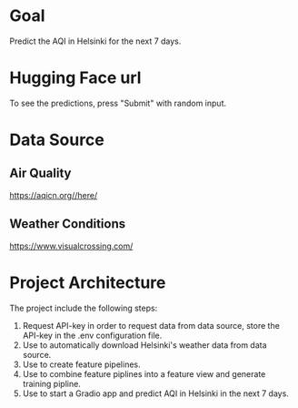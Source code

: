 # Goal

Predict the AQI in Helsinki for the next 7 days.

# Hugging Face url


To see the predictions, press "Submit" with random input.

# Data Source

## Air Quality

https://aqicn.org//here/

## Weather Conditions

https://www.visualcrossing.com/

# Project Architecture

The project include the following steps:

1. Request API-key in order to request data from data source, store the API-key in the .env configuration file.
2. Use to automatically download Helsinki's weather data from data source.
3. Use to create feature pipelines.
4. Use to combine feature piplines into a feature view and generate training pipline.
5. Use to start a Gradio app and predict AQI in Helsinki in the next 7 days.
